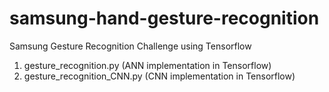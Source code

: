 # samsung-hand-gesture-recognition
Samsung Gesture Recognition Challenge using Tensorflow

1. gesture_recognition.py (ANN implementation in Tensorflow)
2. gesture_recognition_CNN.py (CNN implementation in Tensorflow)

